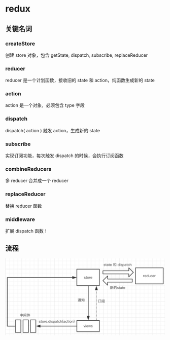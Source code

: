 # redux

## 关键名词

### createStore
创建 store 对象，包含 getState, dispatch, subscribe, replaceReducer

### reducer
reducer 是一个计划函数，接收旧的 state 和 action，纯函数生成新的 state

### action
action 是一个对象，必须包含 type 字段

### dispatch
dispatch( action ) 触发 action，生成新的 state

### subscribe
实现订阅功能，每次触发 dispatch 的时候，会执行订阅函数

### combineReducers
多 reducer 合并成一个 reducer

### replaceReducer
替换 reducer 函数

### middleware
扩展 dispatch 函数！

## 流程
![流程](./redux.jpeg)